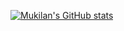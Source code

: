 [![Mukilan's GitHub stats](https://github-readme-stats.vercel.app/api?username=Mukilan1600)](https://github.com/anuraghazra/github-readme-stats)

